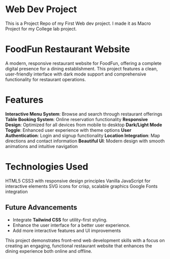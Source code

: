# Web Dev Project
 This is a Project Repo of my First Web dev project. I made it as Macro Project for my College lab project.

# FoodFun Restaurant Website
A modern, responsive restaurant website for FoodFun, offering a complete digital presence for a dining establishment. This project features a clean, user-friendly interface with dark mode support and comprehensive functionality for restaurant operations.

# Features
**Interactive Menu System**: Browse and search through restaurant offerings
**Table Booking System**: Online reservation functionality
**Responsive Design**: Optimized for all devices from mobile to desktop
**Dark/Light Mode Toggle**: Enhanced user experience with theme options
**User Authentication**: Login and signup functionality
**Location Integration**: Map directions and contact information
**Beautiful UI**: Modern design with smooth animations and intuitive navigation
# Technologies Used
HTML5
CSS3 with responsive design principles
Vanilla JavaScript for interactive elements
SVG icons for crisp, scalable graphics
Google Fonts integration

## Future Advancements

- Integrate **Tailwind CSS** for utility-first styling.
- Enhance the user interface for a better user experience.
- Add more interactive features and UI improvements

This project demonstrates front-end web development skills with a focus on creating an engaging, functional restaurant website that enhances the dining experience both online and offline.
